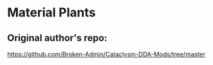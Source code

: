 # Material Plants
## Original author's repo:
https://github.com/Broken-Admin/Cataclysm-DDA-Mods/tree/master

